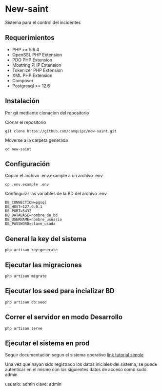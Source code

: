 # New-saint
Sistema para el control del incidentes
## Requerimientos 

- PHP >= 5.6.4
- OpenSSL PHP Extension
- PDO PHP Extension
- Mbstring PHP Extension
- Tokenizer PHP Extension
- XML PHP Extension
- Composer
- Postgresql >= 12.6

## Instalación 

Por git mediante clonacion del repositorio 

Clonar el repositorio
```ssh
git clone https://github.com/camquipc/new-saint.git
```
Moverse a la carpeta generada
```ssh
cd new-saint
```
## Configuración

Copiar el archivo .env.example  a un archivo .env

```ssh
cp .env.example .env
```
Confingurar las variables de la BD del archivo .env

```ssh
DB_CONNECTION=pgsql
DB_HOST=127.0.0.1
DB_PORT=5432
DB_DATABASE=nombre_de_bd
DB_USERNAME=nombre_usuario
DB_PASSWORD=clave_usada
```
## General la key del sistema
```ssh
php artisan key:generate
```
## Ejecutar las migraciones
```ssh
php artisan migrate
```
## Ejecutar los seed para incializar BD
```ssh
php artisan db:seed
```
## Correr el servidor en modo Desarrollo
```ssh
php artisan serve
```

## Ejecutar el sistema en prod

Seguir documentación segun el sistema operativo [link tutorial simple](https://ourcodeworld.co/articulos/leer/584/como-configurar-un-virtualhost-para-un-proyecto-laravel-en-xampp-para-windows)

Una vez que hayan sido registrado los datos iniciales del sistema, 
se puede autenticar en el mismo con los siguientes datos de acceso como sudo admin 

usuario: admin
clave: admin



